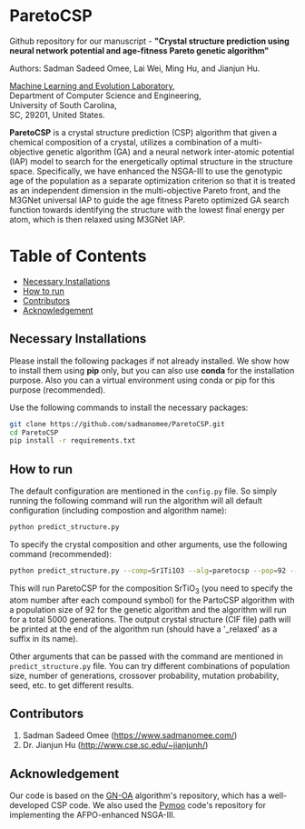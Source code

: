 # ParetoCSP
Github repository for our manuscript - **"Crystal structure prediction using neural network potential and age-fitness Pareto genetic algorithm"**

Authors: Sadman Sadeed Omee, Lai Wei, Ming Hu, and Jianjun Hu.


[Machine Learning and Evolution Laboratory,](http://mleg.cse.sc.edu)<br />
Department of Computer Science and Engineering, <br />
University of South Carolina,<br/>
SC, 29201, United States.

**ParetoCSP** is a crystal structure prediction (CSP) algorithm that given a chemical composition of a crystal, utilizes a combination of a multi-objective genetic algorithm (GA) and a neural network inter-atomic potential (IAP) model to search for the energetically optimal structure in the structure space. Specifically, we have enhanced the NSGA-III to use the genotypic age of the population as a separate optimization criterion so that it is treated as an independent dimension in the multi-objective Pareto front, and the M3GNet universal IAP to guide the age fitness Pareto optimized GA search function towards identifying the structure with the lowest final energy per atom, which is then relaxed using M3GNet IAP.

# Table of Contents
* [Necessary Installations](#installation)
* [How to run](#usage)
* [Contributors](#contributors)
* [Acknowledgement](#acknowledgement)

<a name="installation"></a>
## Necessary Installations
Please install the following packages if not already installed. We show how to install them using **pip** only, but you can also use **conda** for the installation purpose. Also you can a virtual environment using conda or pip for this purpose (recommended).

Use the following commands to install the necessary packages:
```bash
git clone https://github.com/sadmanomee/ParetoCSP.git
cd ParetoCSP
pip install -r requirements.txt
```

<a name="usage"></a>
## How to run
The default configuration are mentioned in the ```config.py``` file. So simply running the following command will run the algorithm will all default configuration (including compostion and algorithm name):
```bash
python predict_structure.py
```
To specify the crystal composition and other arguments, use the following command (recommended):
```bash
python predict_structure.py --comp=Sr1Ti1O3 --alg=paretocsp --pop=92 --max_step=5000
```
This will run ParetoCSP for the composition SrTiO<sub>3</sub> (you need to specify the atom number after each compound symbol) for the PartoCSP algorithm with a population size of 92 for the genetic algorithm and the algorithm will run for a total 5000 generations. The output crystal structure (CIF file) path will be printed at the end of the algorithm run (should have a '_relaxed' as a suffix in its name). 

Other arguments that can be passed with the command are mentioned in ```predict_structure.py``` file. You can try different combinations of population size, number of generations, crossover probability, mutation probability, seed, etc. to get different results.

<a name="contributors"></a>
## Contributors

1. Sadman Sadeed Omee (<https://www.sadmanomee.com/>)
2. Dr. Jianjun Hu (<http://www.cse.sc.edu/~jianjunh/>)

## Acknowledgement

Our code is based on the [GN-OA](http://www.comates.group/links?software=gn_oa) algorithm's repository, which has a well-developed CSP code. We also used the [Pymoo](https://github.com/anyoptimization/pymoo) code's repository for implementing the AFPO-enhanced NSGA-III.
